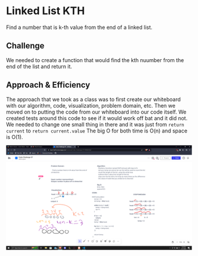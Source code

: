 # Linked List KTH

Find a number that is k-th value from the end of a linked list.

## Challenge

We needed to create a function that would find the kth nuumber from the end of the list and return it.

## Approach & Efficiency

The approach that we took as a class was to first create our whiteboard with our algorithm, code, visualization, problem domain, etc. Then we moved on to putting the code from our whiteboard into our code itself. We created tests around this code to see if it would work off bat and it did not. We needed to change one small thing in there and it was just from `return current` to `return current.value` The big O for both time is O(n) and space is O(1).

![](../assets/cc7.png)
